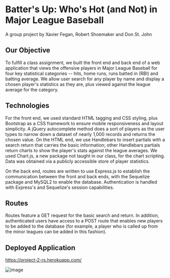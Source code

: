 # Batter's Up: Who's Hot (and Not) in Major League Baseball
A group project by Xavier Fegan, Robert Shoemaker and Don St. John
## Our Objective
To fulfill a class assignment, we built the front end and back end of a web application that views the offensive players in Major League Baseball for four key statistical categories -- hits, home runs, runs batted in (RBI) and batting average. We allow user search for any player by name and display a chosen player's statistics as they are, plus viewed against the league average for the category.
## Technologies
For the front end, we used standard HTML tagging and CSS styling, plus Bootstrap as a CSS framework to ensure mobile responsiveness and layout simplicity. A jQuery autocomplete method does a sort of players as the user types to narrow down a dataset of nearly 1,000 records and returns the chosen value. On the HTML end, we use Handlebars to insert partials with a search return that carries the basic information; other Handlebars partials return charts to show the player's stats against the league averages. We used Chart.js, a new package not taught in our class, for the chart scripting. Data was obtained via a publicly accessible store of player statistics.

On the back end, routes are written to use Express.js to establish the communication between the front and back ends, with the Sequelize package and MySQL2 to enable the database. Authentication is handled with Express's and Sequelize's session capabilities.
## Routes
Routes feature a GET request for the basic search and return. In addition, authenticated users have access to a POST route that enables new players to be added to the database (for example, a player who is called up from the minor leagues can be added in this fashion).
## Deployed Application
https://project-2-rs.herokuapp.com/

![image](https://user-images.githubusercontent.com/83672340/133021537-4a7349d4-7546-4c7e-92fd-435e7e30cc52.png)
